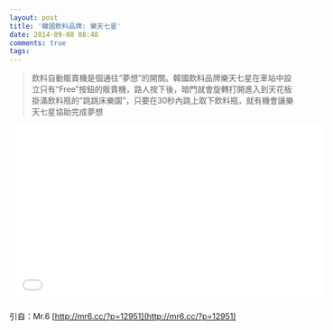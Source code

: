 ```yaml
---
layout: post
title: '韓國飲料品牌: 樂天七星'
date: 2014-09-08 08:48
comments: true
tags: 
---
```

> 飲料自動販賣機是個通往“夢想”的開關。韓國飲料品牌樂天七星在車站中設立只有“Free”按鈕的販賣機，路人按下後，暗門就會旋轉打開進入到天花板掛滿飲料瓶的“跳跳床樂園”，只要在30秒內跳上取下飲料瓶，就有機會讓樂天七星協助完成夢想

<iframe width="560" height="315" src="//www.youtube.com/embed/vCjEIfyhCfU" frameborder="0" allowfullscreen></iframe>

引自：Mr.6 [http://mr6.cc/?p=12951](http://mr6.cc/?p=12951)
